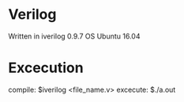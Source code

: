 # Verilog
Written in iverilog 0.9.7 
OS Ubuntu 16.04

# Excecution
compile:
$iverilog <file_name.v>
excecute:
$./a.out
